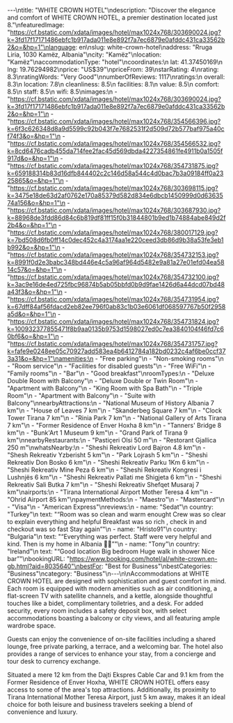 ---\ntitle: "WHITE CROWN HOTEL"\ndescription: "Discover the elegance and comfort of WHITE CROWN HOTEL, a premier destination located just 8."\nfeaturedImage: "https://cf.bstatic.com/xdata/images/hotel/max1024x768/303690024.jpg?k=3fd17f17171486ebfc1b917ada011e8e892f7a7ec6879e0afddc431ca33562b2&o=&hp=1"\nlanguage: en\nslug: white-crown-hotel\naddress: "Rruga Liria, 1030 Kamëz, Albania"\ncity: "Kamëz"\nlocation: "Kamëz"\naccommodationType: "hotel"\ncoordinates:\n  lat: 41.37450169\n  lng: 19.76294982\nprice: "US$39"\npriceFrom: 39\nstarRating: 4\nrating: 8.3\nratingWords: "Very Good"\nnumberOfReviews: 1117\nratings:\n  overall: 8.3\n  location: 7.8\n  cleanliness: 8.5\n  facilities: 8.1\n  value: 8.5\n  comfort: 8.5\n  staff: 8.5\n  wifi: 8.5\nimages:\n  - "https://cf.bstatic.com/xdata/images/hotel/max1024x768/303690024.jpg?k=3fd17f17171486ebfc1b917ada011e8e892f7a7ec6879e0afddc431ca33562b2&o=&hp=1"\n  - "https://cf.bstatic.com/xdata/images/hotel/max1024x768/354566396.jpg?k=6f3c626348d8a9d5599c92b043f7e7682531f2d509d72b577baf975a40cf74f3&o=&hp=1"\n  - "https://cf.bstatic.com/xdata/images/hotel/max1024x768/354566532.jpg?k=8cd6476cadb455da714fee2fac45d569dbda4227354861fe4911b0a1505f917d&o=&hp=1"\n  - "https://cf.bstatic.com/xdata/images/hotel/max1024x768/354731875.jpg?k=659188314b83d16dfb844402c2c146d58a544c4d0bac7b3a09184ff0a2325865&o=&hp=1"\n  - "https://cf.bstatic.com/xdata/images/hotel/max1024x768/303698115.jpg?k=3475e18de63d2af0762e170a85379d582d834e6dbcb1450999d0d6363574a156&o=&hp=1"\n  - "https://cf.bstatic.com/xdata/images/hotel/max1024x768/303687930.jpg?k=88968de3fdd86d84c6b819df81ff15f0b31844801b9ed1b74884abe849d2f2b4&o=&hp=1"\n  - "https://cf.bstatic.com/xdata/images/hotel/max1024x768/380017129.jpg?k=7bd508d6fb0ff14c0dec452c4a3174aa1e220ceed3db86d9b38a53fe3eb1b992&o=&hp=1"\n  - "https://cf.bstatic.com/xdata/images/hotel/max1024x768/354732153.jpg?k=8991f0d2e3babc348bd446e4c5a96af964d5482e9a81a27e01efd04ea5814c57&o=&hp=1"\n  - "https://cf.bstatic.com/xdata/images/hotel/max1024x768/354732100.jpg?k=3ac9e16de4ed725fbc96874b5ab05bbfd0b9d9fae1426d6a44dcd07bd48a43f3&o=&hp=1"\n  - "https://cf.bstatic.com/xdata/images/hotel/max1024x768/354731954.jpg?k=67dff84af56fdacd2eb82ee796f0ab83c1b03e6061df068597767b50f2958a5d&o=&hp=1"\n  - "https://cf.bstatic.com/xdata/images/hotel/max1024x768/354731824.jpg?k=100932377855471f8b9aa0135b9753d1598027ed0c7ea3840104f46fd7c60bf6&o=&hp=1"\n  - "https://cf.bstatic.com/xdata/images/hotel/max1024x768/354731757.jpg?k=fafe9e0248ee05c70927add583ea4b6412784a182bd0232c4af6be0ccf373a31&o=&hp=1"\namenities:\n  - "Free parking"\n  - "Non-smoking rooms"\n  - "Room service"\n  - "Facilities for disabled guests"\n  - "Free WiFi"\n  - "Family rooms"\n  - "Bar"\n  - "Good breakfast"\nroomTypes:\n  - "Deluxe Double Room with Balcony"\n  - "Deluxe Double or Twin Room"\n  - "Apartment with Balcony"\n  - "King Room with Spa Bath"\n  - "Triple Room"\n  - "Apartment with Balcony"\n  - "Suite with Balcony"\nnearbyAttractions:\n  - "National Museum of History Albania 7 km"\n  - "House of Leaves 7 km"\n  - "Skanderbeg Square 7 km"\n  - "Clock Tower Tirana 7 km"\n  - "Rinia Park 7 km"\n  - "National Gallery of Arts Tirana 7 km"\n  - "Former Residence of Enver Hoxha 8 km"\n  - "Tanners' Bridge 8 km"\n  - "Bunk'Art 1 Museum 9 km"\n  - "Grand Park of Tirana 9 km"\nnearbyRestaurants:\n  - "Pastiçeri Olsi 50 m"\n  - "Restorant Gjallica 250 m"\nwhatsNearby:\n  - "Sheshi Rekreativ Lord Bajron 4.8 km"\n  - "Shesh Rekreativ Yzberisht 5 km"\n  - "Park Lojrash 5 km"\n  - "Sheshi Rekreativ Don Bosko 6 km"\n  - "Sheshi Rekreativ Parku 1Km 6 km"\n  - "Sheshi Rekreativ Mine Peza 6 km"\n  - "Sheshi Rekreativ Kongresi i Lushnjës 6 km"\n  - "Sheshi Rekreativ Pallati me Shigjeta 6 km"\n  - "Sheshi Rekreativ Sali Butka 7 km"\n  - "Sheshi Rekreativ Shefqet Musaraj 7 km"\nairports:\n  - "Tirana International Airport Mother Teresa 4 km"\n  - "Ohrid Airport 85 km"\npaymentMethods:\n  - "Maestro"\n  - "Mastercard"\n  - "Visa"\n  - "American Express"\nreviews:\n  - name: "Sedat"\n    country: "Turkey"\n    text: "“Room was so clean and warm enought Crew was so clear to explain everything and helpful Breakfast was so rich , check in and checkout was so fast Stay again”"\n  - name: "Hristo91"\n    country: "Bulgaria"\n    text: "“Everything was perfect. Staff were very helpful and kind. Then is my home in Albania 👍🏻”"\n  - name: "Tony"\n    country: "Ireland"\n    text: "“Good location
Big bedroom Huge walk in shower Nice bar”"\nbookingURL: "https://www.booking.com/hotel/al/white-crown.en-gb.html?aid=8035640"\nbestFor: "Best for Business"\nbestCategories: "Business"\ncategory: "Business"\n---\n\nAccommodations at WHITE CROWN HOTEL are designed with sophistication and guest comfort in mind. Each room is equipped with modern amenities such as air conditioning, a flat-screen TV with satellite channels, and a kettle, alongside thoughtful touches like a bidet, complimentary toiletries, and a desk. For added security, every room includes a safety deposit box, with select accommodations boasting a balcony or city views, and all featuring ample wardrobe space.

Guests can enjoy the convenience of on-site facilities including a shared lounge, free private parking, a terrace, and a welcoming bar. The hotel also provides a range of services to enhance your stay, from a concierge and tour desk to currency exchange.

Situated a mere 12 km from the Dajti Ekspres Cable Car and 9.1 km from the Former Residence of Enver Hoxha, WHITE CROWN HOTEL offers easy access to some of the area's top attractions. Additionally, its proximity to Tirana International Mother Teresa Airport, just 5 km away, makes it an ideal choice for both leisure and business travelers seeking a blend of convenience and luxury.